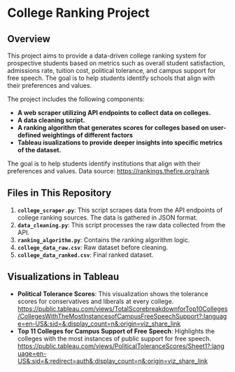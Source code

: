 # College Ranking Project

## Overview

This project aims to provide a data-driven college ranking system for prospective students based on metrics such as overall student satisfaction, admissions rate, tuition cost, political tolerance, and campus support for free speech. The goal is to help students identify schools that align with their preferences and values.

The project includes the following components:

- **A web scraper utilizing API endpoints to collect data on colleges.**
- **A data cleaning script.**
- **A ranking algorithm that generates scores for colleges based on user-defined weightings of different factors**
- **Tableau isualizations to provide deeper insights into specific metrics of the dataset.**

The goal is to help students identify institutions that align with their preferences and values.
Data source: https://rankings.thefire.org/rank

## Files in This Repository

1. **`college_scraper.py`**: This script scrapes data from the API endpoints of college ranking sources. The data is gathered in JSON format.
2. **`data_cleaning.py`**: This script processes the raw data collected from the API.
3. **`ranking_algorithm.py`**: Contains the ranking algorithm logic.
4. **`college_data_raw.csv`**: Raw dataset before cleaning.
5. **`college_data_ranked.csv`**: Final ranked dataset.

## Visualizations in Tableau

- **Political Tolerance Scores**: This visualization shows the tolerance scores for conservatives and liberals at every college. https://public.tableau.com/views/TotalScorebreakdownforTop10Colleges/CollegesWithTheMostInstancesofCampusFreeSpeechSupport?:language=en-US&:sid=&:display_count=n&:origin=viz_share_link 
- **Top 11 Colleges for Campus Support of Free Speech**: Highlights the colleges with the most instances of public support for free speech.
https://public.tableau.com/views/PoliticalToleranceScores/Sheet1?:language=en-US&:sid=&:redirect=auth&:display_count=n&:origin=viz_share_link 

